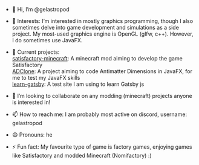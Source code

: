 - 👋 Hi, I’m @gelastropod

- 👀 Interests:
I’m interested in mostly graphics programming, though I also sometimes delve into game development and simulations as a side project. My most-used graphics engine is OpenGL (glfw, c++). However, I do sometimes use JavaFX.

- 🌱 Current projects:  
[satisfactory-minecraft](https://github.com/gelastropod/satisfactory-minecraft.git): A minecraft mod aiming to develop the game Satisfactory  
[ADClone](https://github.com/gelastropod/ADClone.git): A project aiming to code Antimatter Dimensions in JavaFX, for me to test my JavaFX skills  
[learn-gatsby](https://gelastropod.github.io/learn-gatsby/): A test site I am using to learn Gatsby js

- 💞️ I’m looking to collaborate on any modding (minecraft) projects anyone is interested in!

- 📫 How to reach me: I am probably most active on discord, username: gelastropod

- 😄 Pronouns: he

- ⚡ Fun fact: My favourite type of game is factory games, enjoying games like Satisfactory and modded Minecraft (Nomifactory) :)

<!---
gelastropod/gelastropod is a ✨ special ✨ repository because its `README.md` (this file) appears on your GitHub profile.
You can click the Preview link to take a look at your changes.
--->
